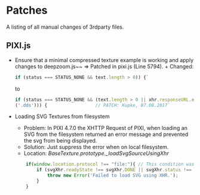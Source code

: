 # Patches

A listing of all manual changes of 3rdparty files.

## PIXI.js

+ Ensure that a minimal compressed texture example is working and apply changes to deepzoom.js~~ => Patched in pixi.js (Line 5794).     + Changed:

    ```javascript
    if (status === STATUS_NONE && text.length > 0)) {`
    ```
    to
    ```javascript
    if (status === STATUS_NONE && (text.length > 0 || xhr.responseURL.endsWith
    ('.dds'))) {                  // PATCH: Kupke, 07.08.2017`
    ```
+ Loading SVG Textures from filesystem
    + Problem: In PIXI 4.7.0 the XHTTP Request of PIXI, when loading an SVG from the filesystem returned an error message and prevented the svg from being displayed.
    + Solution: Just suppress the error when on local filesystem.
    + Location: *BaseTexture.prototype._loadSvgSourceUsingXhr*

    ```javascript
        if(window.location.protocol !== "file:"){ // This condition was added.
            if (svgXhr.readyState !== svgXhr.DONE || svgXhr.status !== 200) {
                throw new Error('Failed to load SVG using XHR.');
            }
        }
    ```